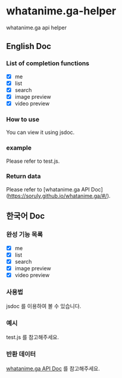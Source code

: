 # whatanime.ga-helper
whatanime.ga api helper

## English Doc

### List of completion functions

- [x] me
- [x] list
- [x] search
- [x] image preview
- [x] video preview

### How to use

You can view it using jsdoc.

### example

Please refer to test.js.

### Return data

Please refer to [whatanime.ga API Doc] (https://soruly.github.io/whatanime.ga/#/).

## 한국어 Doc

### 완성 기능 목록

- [x] me
- [x] list
- [x] search
- [x] image preview
- [x] video preview

### 사용법

jsdoc 를 이용하여 볼 수 있습니다.

### 예시

test.js 를 참고해주세요.

### 반환 데이터

[whatanime.ga API Doc](https://soruly.github.io/whatanime.ga/#/) 를 참고해주세요.